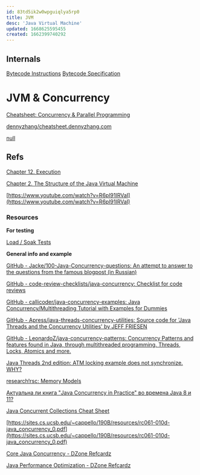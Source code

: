 ```yaml
---
id: 83td5ik2w0wpguiqlya5rp0
title: JVM
desc: 'Java Virtual Machine'
updated: 1668625595455
created: 1662399740292
---
```


## Internals
[Bytecode Instructions](https://en.wikipedia.org/wiki/List_of_Java_bytecode_instructions)
[Bytecode Specification](https://docs.oracle.com/javase/specs/jvms/se19/html/jvms-6.html)

# JVM & Concurrency

[Cheatsheet: Concurrency & Parallel Programming](https://cheatsheet.dennyzhang.com/cheatsheet-concurrency-a4)

[dennyzhang/cheatsheet.dennyzhang.com](https://github.com/dennyzhang/cheatsheet.dennyzhang.com/blob/master/cheatsheet-concurrency-A4/concurrency.org#how-to-implement-a-spinlock)

[null](https://www.youtube.com/playlist?list=PL9KKsDgbsrt4SyAJ1LdOTvofGPVCCrUt2)

## Refs

[Chapter 12. Execution](https://docs.oracle.com/javase/specs/jls/se16/html/jls-12.html#jls-12.2)

[Chapter 2. The Structure of the Java Virtual Machine](https://docs.oracle.com/javase/specs/jvms/se16/html/jvms-2.html)

[https://www.youtube.com/watch?v=R6pl91IRVaI](https://www.youtube.com/watch?v=R6pl91IRVaI)

[](https://www.baeldung.com/java-countdown-latch)

### Resources

**For testing**

[Load / Soak Tests](http://tempusfugitlibrary.org/documentation/junit/load/)

**General info and example**

[GitHub - Jacke/100-Java-Concurrency-questions: An attempt to answer to the questions from the famous blogpost (in Russian)](https://github.com/Jacke/100-Java-Concurrency-questions)

[GitHub - code-review-checklists/java-concurrency: Checklist for code reviews](https://github.com/code-review-checklists/java-concurrency)

[GitHub - callicoder/java-concurrency-examples: Java Concurrency/Multithreading Tutorial with Examples for Dummies](https://github.com/callicoder/java-concurrency-examples)

[GitHub - Apress/java-threads-concurrency-utilities: Source code for 'Java Threads and the Concurrency Utilities' by JEFF FRIESEN](https://github.com/Apress/java-threads-concurrency-utilities)

[GitHub - LeonardoZ/java-concurrency-patterns: Concurrency Patterns and features found in Java, through multithreaded programming. Threads, Locks, Atomics and more.](https://github.com/LeonardoZ/java-concurrency-patterns)

[](https://www.baeldung.com/java-mutex)

[Java Threads 2nd edition: ATM locking example does not synchronize. WHY?](https://coderanch.com/t/232910/java/Java-Threads-edition-ATM-locking)

[research!rsc: Memory Models](https://research.swtch.com/mm)

[Актуальна ли книга "Java Concurrency in Practice" во времена Java 8 и 11?](https://habr.com/ru/company/piter/blog/451322/)

[Java Concurrent Collections Cheat Sheet](https://www.logicbig.com/tutorials/core-java-tutorial/java-collections/concurrent-collection-cheatsheet.html)

[https://sites.cs.ucsb.edu/~cappello/190B/resources/rc061-010d-java_concurrency_0.pdf](https://sites.cs.ucsb.edu/~cappello/190B/resources/rc061-010d-java_concurrency_0.pdf)

[Core Java Concurrency - DZone Refcardz](https://dzone.com/refcardz/core-java-concurrency)

[Java Performance Optimization - DZone Refcardz](https://dzone.com/refcardz/java-performance-optimization?fromrel=true)